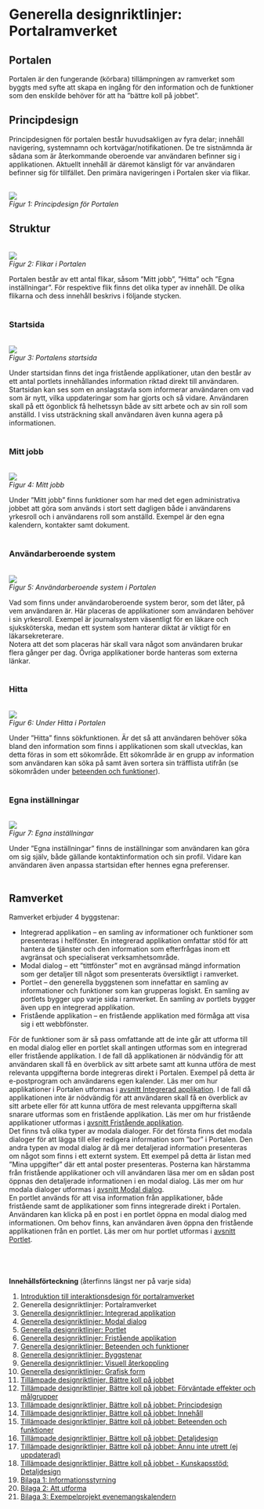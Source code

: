 # Generella designriktlinjer: Portalramverket #

## Portalen ##
Portalen är den fungerande (körbara) tillämpningen av ramverket som byggts med syfte att skapa en ingång för den information och de funktioner som den enskilde behöver för att ha ”bättre koll på jobbet”.

## Principdesign ##
Principdesignen för portalen består huvudsakligen av fyra delar; innehåll navigering, systemnamn och kortvägar/notifikationen. De tre sistnämnda är sådana som är återkommande oberoende var användaren befinner sig i applikationen. Aktuellt innehåll är däremot känsligt för var användaren befinner sig för tillfället. Den primära navigeringen i Portalen sker via flikar.

<br><img src='http://lh6.ggpht.com/_mHREyZKezxI/Sp-fSEziBYI/AAAAAAAAAZs/q1yXtYZGC68/s800/Picture%2069.jpg' />
<br><i>Figur 1: Principdesign för Portalen</i>

<h2>Struktur</h2>
<br><img src='http://lh3.ggpht.com/_mHREyZKezxI/Sp-fSL5flgI/AAAAAAAAAZw/fhQ9t33Lq00/s800/Picture%2070.jpg' />
<br><i>Figur 2: Flikar i Portalen</i>

Portalen består av ett antal flikar, såsom ”Mitt jobb”, ”Hitta” och ”Egna inställningar”. För respektive flik finns det olika typer av innehåll. De olika flikarna och dess innehåll beskrivs i följande stycken.<br>
<br>
<h3>Startsida</h3>

<br><img src='http://lh6.ggpht.com/_mHREyZKezxI/Sp-fSucMxzI/AAAAAAAAAZ0/CzF9c1sOahc/s800/Picture%2071.jpg' />
<br><i>Figur 3: Portalens startsida</i>

Under startsidan finns det inga fristående applikationer, utan den består av ett antal portlets innehållandes information riktad direkt till användaren. Startsidan kan ses som en anslagstavla som informerar användaren om vad som är nytt, vilka uppdateringar som har gjorts och så vidare. Användaren skall på ett ögonblick få helhetssyn både av sitt arbete och av sin roll som anställd. I viss utsträckning skall användaren även kunna agera på informationen.<br>
<br>
<h3>Mitt jobb</h3>

<br><img src='http://lh5.ggpht.com/_mHREyZKezxI/Sp-fSzpa1lI/AAAAAAAAAZ4/UTSjctsj4q0/s800/Picture%2072.jpg' />
<br><i>Figur 4: Mitt jobb</i>

Under ”Mitt jobb” finns funktioner som har med det egen administrativa jobbet att göra som används i stort sett dagligen både i användarens yrkesroll och i användarens roll som anställd. Exempel är den egna kalendern, kontakter samt dokument.<br>
<br>
<h3>Användarberoende system</h3>

<br><img src='http://lh3.ggpht.com/_mHREyZKezxI/Sp-fTFozaFI/AAAAAAAAAZ8/awgkO_GS6jU/s800/Picture%2073.jpg' />
<br><i>Figur 5: Användarberoende system i Portalen</i>

Vad som finns under användaroberoende system beror, som det låter, på vem användaren är. Här placeras de applikationer som användaren behöver i sin yrkesroll. Exempel är journalsystem väsentligt för en läkare och sjuksköterska, medan ett system som hanterar diktat är viktigt för en läkarsekreterare.<br>
Notera att det som placeras här skall vara något som användaren brukar flera gånger per dag. Övriga applikationer borde hanteras som externa länkar.<br>
<br>
<h3>Hitta</h3>

<br><img src='http://lh4.ggpht.com/_mHREyZKezxI/Sp-fTWwH_xI/AAAAAAAAAaA/WjQh9NCcozE/s800/Picture%2074.jpg' />
<br><i>Figur 6: Under Hitta i Portalen</i>

Under ”Hitta” finns sökfunktionen. Är det så att användaren behöver söka bland den information som finns i applikationen som skall utvecklas, kan detta föras in som ett sökområde. Ett sökområde är en grupp av information som användaren kan söka på samt även sortera sin träfflista utifrån (se sökområden under <a href='http://code.google.com/p/oppna-program-portalramverk/wiki/GenerellaDesignriktlinjerBeteendeoFunktioner'>beteenden och funktioner</a>).<br>
<br>
<h3>Egna inställningar</h3>

<br><img src='http://lh5.ggpht.com/_mHREyZKezxI/Sp-fTz7yL3I/AAAAAAAAAaE/b6GyynU3KZQ/s800/Picture%2075.jpg' />
<br><i>Figur 7: Egna inställningar</i>

Under ”Egna inställningar” finns de inställningar som användaren kan göra om sig själv, både gällande kontaktinformation och sin profil. Vidare kan användaren även anpassa startsidan efter hennes egna preferenser.<br>
<br>
<h2>Ramverket</h2>
Ramverket erbjuder 4 byggstenar:<br>
<ul><li>Integrerad applikation – en samling av informationer och funktioner som presenteras i helfönster. En integrerad applikation omfattar stöd för att hantera de tjänster och den information som efterfrågas inom ett avgränsat och specialiserat verksamhetsområde.<br>
</li><li>Modal dialog  – ett ”tittfönster” mot en avgränsad mängd information som ger detaljer till något som presenterats översiktligt i ramverket.<br>
</li><li>Portlet – den generella byggstenen som innefattar en samling av informationer och funktioner som kan grupperas logiskt. En samling av portlets bygger upp varje sida i ramverket. En samling av portlets bygger även upp en integrerad applikation.<br>
</li><li>Fristående applikation – en fristående applikation med förmåga att visa sig i ett webbfönster.</li></ul>

För de funktioner som är så pass omfattande att de inte går att utforma till en modal dialog eller en portlet skall antingen utformas som en integrerad eller fristående applikation. I de fall då applikationen är nödvändig för att användaren skall få en överblick av sitt arbete samt att kunna utföra de mest relevanta uppgifterna borde integreras direkt i Portalen. Exempel på detta är e-postprogram och användarens egen kalender. Läs mer om hur applikationer i Portalen utformas i <a href='http://code.google.com/p/oppna-program-portalramverk/wiki/GenerellaDesignriktlinjerIntegreradApplikation'>avsnitt Integrerad applikation</a>. I de fall då applikationen inte är nödvändig för att användaren skall få en överblick av sitt arbete eller för att kunna utföra de mest relevanta uppgifterna skall snarare utformas som en fristående applikation. Läs mer om hur fristående applikationer utformas i <a href='http://code.google.com/p/oppna-program-portalramverk/wiki/GenerellaDesignriktlinjerFristandeApplikation'>avsnitt Fristående applikation</a>.<br>
Det finns två olika typer av modala dialoger. För det första finns det modala dialoger för att lägga till eller redigera information som ”bor” i Portalen. Den andra typen av modal dialog är då mer detaljerad information presenteras om något som finns i ett externt system. Ett exempel på detta är listan med ”Mina uppgifter” där ett antal poster presenteras. Posterna kan härstamma från fristående applikationer och vill användaren läsa mer om en sådan post öppnas den detaljerade informationen i en modal dialog. Läs mer om hur modala dialoger utformas i <a href='http://code.google.com/p/oppna-program-portalramverk/wiki/GenerellaDesignriktlinjerModalDialog'>avsnitt Modal dialog</a>.<br>
En portlet används för att visa information från applikationer, både fristående samt de applikationer som finns integrerade direkt i Portalen. Användaren kan klicka på en post i en portlet öppna en modal dialog med informationen. Om behov finns, kan användaren även öppna den fristående applikationen från en portlet. Läs mer om hur portlet utformas i <a href='http://code.google.com/p/oppna-program-portalramverk/wiki/GenerellaDesignriktlinjerPortlet'>avsnitt Portlet</a>.<br>
<br>
<br>
<br><br>
<b>Innehållsförteckning</b> (återfinns längst ner på varje sida)<br>
<ol><li><a href='http://code.google.com/p/oppna-program-portalramverk/wiki/DesignriktlinjerAnvandargranssnitt'>Introduktion till interaktionsdesign för portalramverket</a>
</li><li>Generella designriktlinjer: Portalramverket<br>
</li><li><a href='http://code.google.com/p/oppna-program-portalramverk/wiki/GenerellaDesignriktlinjerIntegreradApplikation?ts=1251969401&updated=GenerellaDesignriktlinjerIntegreradApplikation'>Generella designriktlinjer: Integrerad applikation</a>
</li><li><a href='http://code.google.com/p/oppna-program-portalramverk/wiki/GenerellaDesignriktlinjerModalDialog?ts=1251969439&updated=GenerellaDesignriktlinjerModalDialog'>Generella designriktlinjer: Modal dialog</a>
</li><li><a href='http://code.google.com/p/oppna-program-portalramverk/wiki/GenerellaDesignriktlinjerPortlet?ts=1251969476&updated=GenerellaDesignriktlinjerPortlet'>Generella designriktlinjer: Portlet</a>
</li><li><a href='http://code.google.com/p/oppna-program-portalramverk/wiki/GenerellaDesignriktlinjerFristandeApplikation?ts=1251969550&updated=GenerellaDesignriktlinjerFristandeApplikation'>Generella designriktlinjer: Fristående applikation</a>
</li><li><a href='http://code.google.com/p/oppna-program-portalramverk/wiki/GenerellaDesignriktlinjerBeteendeoFunktioner?ts=1251969604&updated=GenerellaDesignriktlinjerBeteendeoFunktioner'>Generella designriktlinjer: Beteenden och funktioner</a>
</li><li><a href='http://code.google.com/p/oppna-program-portalramverk/wiki/GenerellaDesignriktlinjerByggstenar?ts=1251969727&updated=GenerellaDesignriktlinjerByggstenar'>Generella designriktlinjer: Byggstenar</a>
</li><li><a href='http://code.google.com/p/oppna-program-portalramverk/wiki/GenerellaDesignriktlinjerVisuellAterkoppling?ts=1251969771&updated=GenerellaDesignriktlinjerVisuellAterkoppling'>Generella designriktlinjer: Visuell återkoppling</a>
</li><li><a href='http://code.google.com/p/oppna-program-portalramverk/wiki/GenerellaDesignriktlinjerGrafiskForm?ts=1251969808&updated=GenerellaDesignriktlinjerGrafiskForm'>Generella designriktlinjer: Grafisk form</a>
</li><li><a href='http://code.google.com/p/oppna-program-portalramverk/wiki/TillampadeDesignriktlinjerBattreKollPaJobbet?ts=1251969900&updated=TillampadeDesignriktlinjerBattreKollPaJobbet'>Tillämpade designriktlinjer, Bättre koll på jobbet</a>
</li><li><a href='http://code.google.com/p/oppna-program-portalramverk/wiki/InteraktionsdesignForvantadeEffekter'>Tillämpade designriktlinjer, Bättre koll på jobbet: Förväntade effekter och målgrupper</a>
</li><li><a href='http://code.google.com/p/oppna-program-portalramverk/wiki/InteraktionsdesignPrincipdesign'>Tillämpade designriktlinjer, Bättre koll på jobbet: Principdesign</a>
</li><li><a href='http://code.google.com/p/oppna-program-portalramverk/wiki/InteraktionsdesignInnehall'>Tillämpade designriktlinjer, Bättre koll på jobbet: Innehåll</a>
</li><li><a href='http://code.google.com/p/oppna-program-portalramverk/wiki/InteraktionsdesignBeteendeFunktioner'>Tillämpade designriktlinjer, Bättre koll på jobbet: Beteenden och funktioner</a>
</li><li><a href='http://code.google.com/p/oppna-program-portalramverk/wiki/InteraktionsdesignDetaljdesign'>Tillämpade designriktlinjer, Bättre koll på jobbet: Detaljdesign</a>
</li><li><a href='http://code.google.com/p/oppna-program-portalramverk/wiki/AnnuInteUtrett?ts=1251892328&updated=AnnuInteUtrett'>Tillämpade designriktlinjer, Bättre koll på jobbet: Ännu inte utrett (ej uppdaterad)</a>
</li><li><a href='http://code.google.com/p/oppna-program-portalramverk/wiki/Kunskapsstod'>Tillämpade designriktlinjer, Bättre koll på jobbet - Kunskapsstöd: Detaljdesign</a>
</li><li><a href='http://code.google.com/p/oppna-program-portalramverk/wiki/GenerellaDesignriktlinjerBilaga1Informationsstyrning'>Bilaga 1: Informationsstyrning</a>
</li><li><a href='http://code.google.com/p/oppna-program-portalramverk/wiki/GenerellaDesignriktlinjerBilaga2AttUtforma'>Bilaga 2: Att utforma</a>
</li><li><a href='http://code.google.com/p/oppna-program-portalramverk/wiki/GenerellaDesignriktlinjerBilaga3ExempelProjektEvenemangskalendern'>Bilaga 3: Exempelprojekt evenemangskalendern</a>